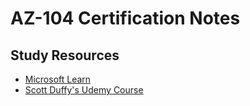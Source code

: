 # AZ-104 Certification Notes

## Study Resources
- [Microsoft Learn](https://learn.microsoft.com/en-us/certifications/exams/az-104/)
- [Scott Duffy's Udemy Course](https://www.udemy.com/course/70533-azure/)
